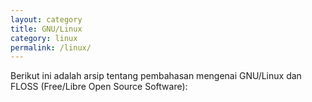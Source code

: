 ```yaml
---
layout: category
title: GNU/Linux
category: linux
permalink: /linux/
---
```


Berikut ini adalah arsip tentang pembahasan mengenai GNU/Linux dan FLOSS (Free/Libre Open Source Software):
